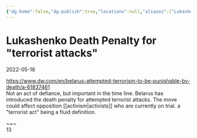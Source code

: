 ```yaml
---
{"dg-home":false,"dg-publish":true,"locations":null,"aliases":["Lukashenko Death Penalty for \"terrorist attacks\""],"location":"Belarus","title":"Lukashenko Death Penalty for \"terrorist attacks\"","tag":"death penalty, event","date":"2022-05-18","linter-yaml-title-alias":"Lukashenko Death Penalty for \"terrorist attacks\"","permalink":"/lukashenko-death-penalty-for-terrorist-attacks/","dgHomeLink":true,"dgPassFrontmatter":true}
---
```



# Lukashenko Death Penalty for "terrorist attacks"

2022-05-18

https://www.dw.com/en/belarus-attempted-terrorism-to-be-punishable-by-death/a-61837461  
Not an act of defiance, but important in the time line. Belarus has introduced the death penalty for attempted terrorist attacks. The move could affect opposition [[activism|activists]] who are currently on trial. a "terrorist act" being a fluid definition.

~+~  
13

